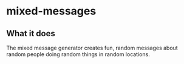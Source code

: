# mixed-messages

## What it does

The mixed message generator creates fun, random messages about random people doing random things in random locations.

